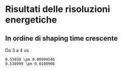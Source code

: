 # Risultati delle risoluzioni energetiche

## In ordine di shaping time crescente

Da 3 a 4 us

``` 
0.53038 \pm 0.00994546
0.538999 \pm 0.0108906
```
